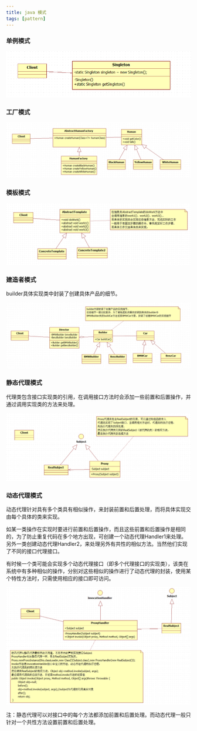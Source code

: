 ```yaml
---
title: java 模式
tags: [pattern]
---
```


### 单例模式

![](/images/java_pattern/pattern/singleton.png)

### 工厂模式

![](/images/java_pattern/pattern/factory.png)

### 模板模式

![](/images/java_pattern/pattern/template.png)

### 建造者模式

builder具体实现类中封装了创建具体产品的细节。

![](/images/java_pattern/pattern/builder.png)

### 静态代理模式

代理类包含接口实现类的引用，在调用接口方法时会添加一些前置和后置操作，并通过调用实现类的方法来处理。

![](/images/java_pattern/pattern/staticProxy.png)

### 动态代理模式

动态代理针对具有多个类具有相似操作，来封装前置和后置处理，而将具体实现交由每个具体的类来实现。

如某一类操作在实现时要进行前置和后置操作，而且这些前置和后置操作是相同的，为了防止重复代码在多个地方出现，可创建一个动态代理Handler1来处理。另外一类创建动态代理Handler2，来处理另外有共性的相似方法。当然他们实现了不同的接口代理接口。

有时候一个类可能会实现多个动态代理接口（即多个代理接口的实现类），该类在系统中有多种相似的操作，分别对这些相似的操作进行了动态代理的封装，使用某个特性方法时，只需使用相应的接口即可访问。

![](/images/java_pattern/pattern/dynamicProxy.png)

注：静态代理可以对接口中的每个方法都添加前置和后置处理。而动态代理一般只针对一个共性方法设置前置和后置处理。